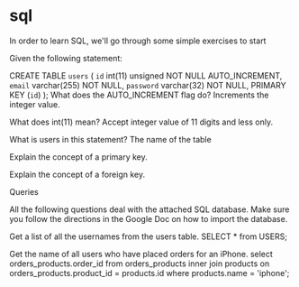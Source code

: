 sql
===
In order to learn SQL, we'll go through some simple exercises to start

Given the following statement:

CREATE TABLE `users` (
`id` int(11) unsigned NOT NULL AUTO_INCREMENT,
`email` varchar(255) NOT NULL,
`password` varchar(32) NOT NULL,
PRIMARY KEY (`id`)
);
What does the AUTO_INCREMENT flag do?
Increments the integer value.

What does int(11) mean?
Accept integer value of 11 digits and less only.

What is users in this statement?
The name of the table

Explain the concept of a primary key.

Explain the concept of a foreign key.

Queries

All the following questions deal with the attached SQL database. Make sure you follow the directions in the Google Doc on how to import the database.

Get a list of all the usernames from the users table.
SELECT * from USERS;


Get the name of all users who have placed orders for an iPhone.
select orders_products.order_id
from orders_products
  inner join products
		on orders_products.product_id = products.id
where products.name = 'iphone';
